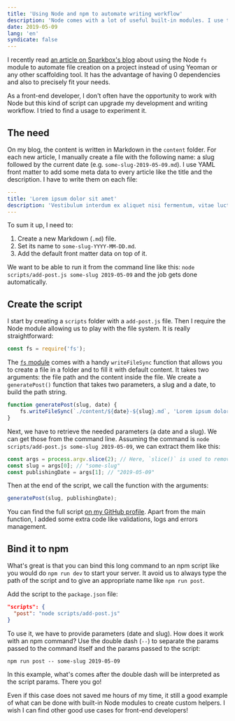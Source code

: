 ```yaml
---
title: 'Using Node and npm to automate writing workflow'
description: 'Node comes with a lot of useful built-in modules. I use the filesystem API to enhance my writing workflow by automatically create Markdown files as blog posts.'
date: 2019-05-09
lang: 'en'
syndicate: false
---
```


I recently read [an article on Sparkbox's blog](https://seesparkbox.com/foundry/use_node_fs_instead_of_javascript_dependencies_to_scaffold_files) about using the Node `fs` module to automate file creation on a project instead of using Yeoman or any other scaffolding tool. It has the advantage of having 0 dependencies and also to precisely fit your needs.

As a front-end developer, I don't often have the opportunity to work with Node but this kind of script can upgrade my development and writing workflow. I tried to find a usage to experiment it.

## The need

On my blog, the content is written in Markdown in the `content` folder. For each new article, I manually create a file with the following name: a slug followed by the current date (e.g. `some-slug-2019-05-09.md`). I use YAML front matter to add some meta data to every article like the title and the description. I have to write them on each file:

```yaml
---
title: 'Lorem ipsum dolor sit amet'
description: 'Vestibulum interdum ex aliquet nisi fermentum, vitae luctus purus finibus. Duis sem nunc, aliquam at pretium sed, hendrerit sit amet eros.'
---
```

To sum it up, I need to:

1. Create a new Markdown (`.md`) file.
2. Set its name to `some-slug-YYYY-MM-DD.md`.
3. Add the default front matter data on top of it.

We want to be able to run it from the command line like this: `node scripts/add-post.js some-slug 2019-05-09` and the job gets done automatically.

## Create the script

I start by creating a `scripts` folder with a `add-post.js` file. Then I require the Node module allowing us to play with the file system. It is really straightforward:

```javascript
const fs = require('fs');
```

The [`fs` module](https://nodejs.org/api/fs.html) comes with a handy `writeFileSync` function that allows you to create a file in a folder and to fill it with default content. It takes two arguments: the file path and the content inside the file. We create a `generatePost()` function that takes two parameters, a slug and a date, to build the path string.

```javascript
function generatePost(slug, date) {
	fs.writeFileSync(`./content/${date}-${slug}.md`, 'Lorem ipsum dolor sit amet');
}
```

Next, we have to retrieve the needed parameters (a date and a slug). We can get those from the command line. Assuming the command is `node scripts/add-post.js some-slug 2019-05-09`, we can extract them like this:

```javascript
const args = process.argv.slice(2); // Here, `slice()` is used to remove default but useless params. Try logging `process.argv`.
const slug = args[0]; // "some-slug"
const publishingDate = args[1]; // "2019-05-09"
```

Then at the end of the script, we call the function with the arguments:

```javascript
generatePost(slug, publishingDate);
```

You can find the full script [on my GitHub profile](https://github.com/bellangerq/quentin-bellanger/blob/master/scripts/add-post.js). Apart from the main function, I added some extra code like validations, logs and errors management.

## Bind it to npm

What's great is that you can bind this long command to an npm script like you would do `npm run dev` to start your server. It avoid us to always type the path of the script and to give an appropriate name like `npm run post`.

Add the script to the `package.json` file:

```json
"scripts": {
  "post": "node scripts/add-post.js"
}
```

To use it, we have to provide parameters (date and slug). How does it work with an npm command? Use the double dash (`--`) to separate the params passed to the command itself and the params passed to the script:

```shell
npm run post -- some-slug 2019-05-09
```

In this example, what's comes after the double dash will be interpreted as the script params. There you go!

Even if this case does not saved me hours of my time, it still a good example of what can be done with built-in Node modules to create custom helpers. I wish I can find other good use cases for front-end developers!
